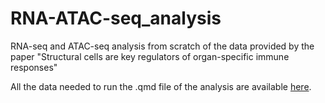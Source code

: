 # RNA-ATAC-seq_analysis
RNA-seq and ATAC-seq analysis from scratch of the data provided by the paper "Structural cells are key regulators of organ-specific immune responses"

All the data needed to run the .qmd file of the analysis are available [here](https://drive.google.com/drive/folders/1u-L0MUTih4VVkhrFoqlZsw-ttSn-mBy8?usp=sharing).

